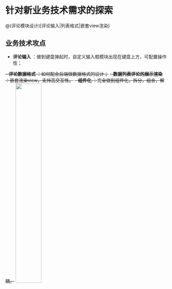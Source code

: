 # 针对新业务技术需求的探索
@(评论模块设计)[评论输入|列表格式|嵌套view渲染]

## 业务技术攻点
- **评论输入** ：做到键盘弹起时，自定义输入框模块出现在键盘上方，可配置操作性；

~~- **评论数据格式** ：如何配合后端做数据格式的设计；~~
~~- **数据列表评论的展示渲染** ：嵌套渲染view，支持高交互性。~~
~~- **组件化** ：完全做到组件化，拆分，组合，解耦。~~
<img src = 'https://github.com/zy0228/easy-entry/blob/main/static/eg.png.jpg'  width="40%"></img>
